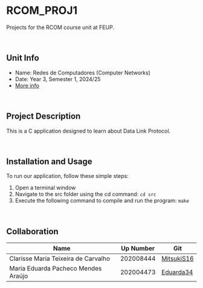# RCOM_PROJ1
Projects for the RCOM course unit at FEUP.

&nbsp;
## Unit Info
- Name: Redes de Computadores (Computer Networks)
- Date: Year 3, Semester 1, 2024/25
- [More info](https://sigarra.up.pt/feup/pt/ucurr_geral.ficha_uc_view?pv_ocorrencia_id=541890)

&nbsp;
## Project Description
This is a C application designed to learn about Data Link Protocol.

&nbsp;
## Installation and Usage
To run our application, follow these simple steps:

1. Open a terminal window
2. Navigate to the src folder using the cd command: `cd src`
3. Execute the following command to compile and run the program: `make`

&nbsp;
## Collaboration
|               Name                   | Up Number |                      Git                     |
|                ---                   |    ---    |                      ---                     |
| Clarisse Maria Teixeira de Carvalho  | 202008444 | [MitsukiS16](https://github.com/MitsukiS16)  |
| Maria Eduarda Pacheco Mendes Araújo  | 202004473 | [Eduarda34](https://github.com/Eduarda34)    |